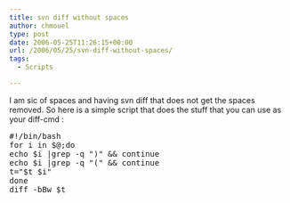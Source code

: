 ```yaml
---
title: svn diff without spaces
author: chmouel
type: post
date: 2006-05-25T11:26:15+00:00
url: /2006/05/25/svn-diff-without-spaces/
tags:
  - Scripts

---
```

I am sic of spaces and having svn diff that does not get the spaces removed. So here is a simple script that does the stuff that you can use as your diff-cmd :

<pre>#!/bin/bash
for i in $@;do
echo $i |grep -q ")" && continue
echo $i |grep -q "(" && continue
t="$t $i"
done
diff -bBw $t</pre>